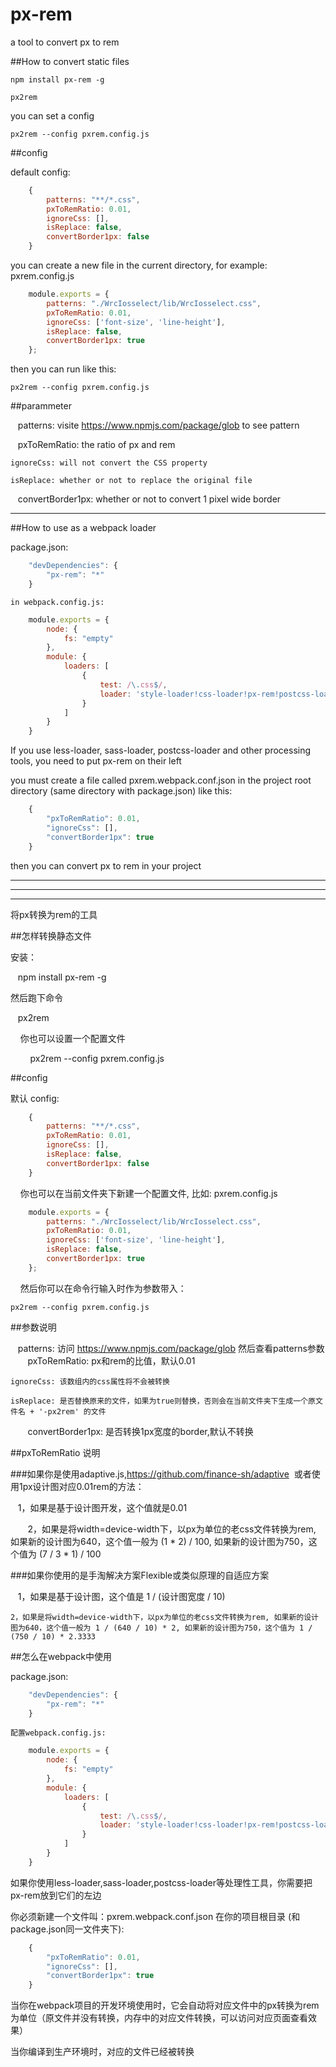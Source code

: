 # px-rem

a tool to convert px to rem 

##How to convert static files

    npm install px-rem -g
    
    px2rem
    
you can set a config
    
    px2rem --config pxrem.config.js

    
##config

default config:

```javascript
    {
	    patterns: "**/*.css",
        pxToRemRatio: 0.01,
        ignoreCss: [],
        isReplace: false,
        convertBorder1px: false
    }
```
    
you can create a new file in the current directory, for example: pxrem.config.js
    
```javascript
    module.exports = {
	    patterns: "./WrcIosselect/lib/WrcIosselect.css",
        pxToRemRatio: 0.01,
        ignoreCss: ['font-size', 'line-height'],
        isReplace: false,
        convertBorder1px: true
    };
```
    
then you can run like this: 
    
    px2rem --config pxrem.config.js
    
##parammeter

    patterns: visite https://www.npmjs.com/package/glob to see pattern
    
    pxToRemRatio: the ratio of px and rem

    ignoreCss: will not convert the CSS property
    
    isReplace: whether or not to replace the original file
    
    convertBorder1px: whether or not to convert 1 pixel wide border
    
    
---------------------------------------------------------------------------------------------------------------

##How to use as a webpack loader

package.json:

```javascript
    "devDependencies": {
        "px-rem": "*"
    }
```

    in webpack.config.js:

```javascript
    module.exports = {
        node: {
            fs: "empty"
        },
        module: {
            loaders: [
                {
                    test: /\.css$/,
                    loader: 'style-loader!css-loader!px-rem!postcss-loader!less-loader'
                }
            ]
        }
    }
```

If you use less-loader, sass-loader, postcss-loader and other processing tools, you need to put px-rem on their left


you must create a file called pxrem.webpack.conf.json in the project root directory (same directory with package.json) like this:

```javascript
    {
        "pxToRemRatio": 0.01,
        "ignoreCss": [],
        "convertBorder1px": true
    }
```

then you can convert px to rem in your project


-------------------------------------------------------------------------------------------------------------------------------

-------------------------------------------------------------------------------------------------------------------------------

-------------------------------------------------------------------------------------------------------------------------------



将px转换为rem的工具

##怎样转换静态文件
    
安装：
    
    npm install px-rem -g
    
然后跑下命令
    
    px2rem
    
    
你也可以设置一个配置文件

    
    
    px2rem --config pxrem.config.js
    
##config

默认 config:

```javascript
    {
	    patterns: "**/*.css",
        pxToRemRatio: 0.01,
        ignoreCss: [],
        isReplace: false,
        convertBorder1px: false
    }
```
    
你也可以在当前文件夹下新建一个配置文件, 比如: pxrem.config.js
    
```javascript
    module.exports = {
	    patterns: "./WrcIosselect/lib/WrcIosselect.css",
        pxToRemRatio: 0.01,
        ignoreCss: ['font-size', 'line-height'],
        isReplace: false,
        convertBorder1px: true
    };
```
    
然后你可以在命令行输入时作为参数带入： 
    
    px2rem --config pxrem.config.js
    
##参数说明

    patterns: 访问 https://www.npmjs.com/package/glob 然后查看patterns参数
    
    pxToRemRatio: px和rem的比值，默认0.01

    ignoreCss: 该数组内的css属性将不会被转换
    
    isReplace: 是否替换原来的文件，如果为true则替换，否则会在当前文件夹下生成一个原文件名 + '-px2rem' 的文件
    
    convertBorder1px: 是否转换1px宽度的border,默认不转换
    
##pxToRemRatio 说明
    
###如果你是使用adaptive.js,https://github.com/finance-sh/adaptive  或者使用1px设计图对应0.01rem的方法：

    
    1，如果是基于设计图开发，这个值就是0.01 
    
    
    2，如果是将width=device-width下，以px为单位的老css文件转换为rem, 如果新的设计图为640，这个值一般为 (1 * 2) / 100, 如果新的设计图为750，这个值为 (7 / 3 * 1) / 100
    
    
###如果你使用的是手淘解决方案Flexible或类似原理的自适应方案


    1，如果是基于设计图，这个值是 1 / (设计图宽度 / 10)
    
    
    2，如果是将width=device-width下，以px为单位的老css文件转换为rem, 如果新的设计图为640，这个值一般为 1 / (640 / 10) * 2, 如果新的设计图为750，这个值为 1 / (750 / 10) * 2.3333


##怎么在webpack中使用

package.json:

```javascript
    "devDependencies": {
        "px-rem": "*"
    }
```

    配置webpack.config.js:

```javascript
    module.exports = {
        node: {
            fs: "empty"
        },
        module: {
            loaders: [
                {
                    test: /\.css$/,
                    loader: 'style-loader!css-loader!px-rem!postcss-loader!less-loader'
                }
            ]
        }
    }
```

如果你使用less-loader,sass-loader,postcss-loader等处理性工具，你需要把px-rem放到它们的左边


你必须新建一个文件叫：pxrem.webpack.conf.json 在你的项目根目录 (和package.json同一文件夹下):

```javascript
    {
        "pxToRemRatio": 0.01,
        "ignoreCss": [],
        "convertBorder1px": true
    }
```

当你在webpack项目的开发环境使用时，它会自动将对应文件中的px转换为rem为单位（原文件并没有转换，内存中的对应文件转换，可以访问对应页面查看效果）

当你编译到生产环境时，对应的文件已经被转换
    
    
    
    
